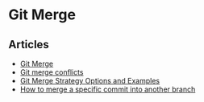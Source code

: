 # Git Merge

## Articles
- [Git Merge](https://www.atlassian.com/git/tutorials/using-branches/git-merge)
- [Git merge conflicts](https://www.atlassian.com/git/tutorials/using-branches/merge-conflicts)
- [Git Merge Strategy Options and Examples](https://www.atlassian.com/git/tutorials/using-branches/merge-strategy)
- [How to merge a specific commit into another branch](https://dev.to/iamafro/how-to-merge-a-specific-commit-into-another-branch--oak)